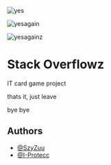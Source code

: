 ![yes](https://img.shields.io/badge/I_like-Tea-blue)

![yesagain](https://img.shields.io/badge/Best_Project-2023-green)

![yesagainz](https://img.shields.io/badge/Super-Original-yellow)


# Stack Overflowz

IT card game project

thats it, just leave

bye bye



## Authors

- [@SzyZuu](https://www.github.com/SzyZuu)
- [@I-Protecc](https://www.github.com/I-Protecc)


